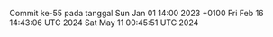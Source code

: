 Commit ke-55 pada tanggal Sun Jan 01 14:00 2023 +0100
Fri Feb 16 14:43:06 UTC 2024
Sat May 11 00:45:51 UTC 2024
